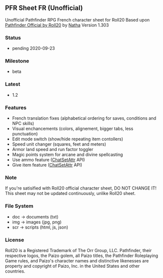   ## PFR Sheet FR (Unofficial)

  Unofficial Pathfinder RPG French character sheet for Roll20
  Based upon [Pathfinder Official by Roll20](https://github.com/Roll20/roll20-character-sheets/tree/master/Pathfinder%20by%20Roll20) by [Natha](https://app.roll20.net/users/75857/natha)
  Version 1.303

  ### Status

  * pending 2020-09-23

  ### Milestone

  * beta

  ### Latest

  * 1.2

  ### Features

  * French translation fixes (alphabetical ordering for saves, conditions and NPC skills)
  * Visual enchancements (colors, alignement, bigger tabs, less punctuation)
  * Edit mode switch (show/hide repeating item contollers)
  * Speed unit changer (squares, feet and meters)
  * Armor land speed and run factor toggler
  * Magic points system for arcane and divine spellcasting
  * Use ammo feature ([ChatSetAttr](https://github.com/Roll20/roll20-api-scripts/blob/master/ChatSetAttr/README.md) API)
  * Give item feature ([ChatSetAttr](https://github.com/Roll20/roll20-api-scripts/blob/master/ChatSetAttr/README.md) API)

  ### Note

  If you're satisified with Roll20 official character sheet, DO NOT CHANGE IT!
  This sheet may not be updated continuously, unlike Roll20 sheet.

  ### File System

  * doc -> documents (txt)
  * img -> images (jpg, png)
  * scr -> scripts (html, js, json)

  ### License

  Roll20 is a Registered Trademark of The Orr Group, LLC.
  Pathfinder, their respective logos, the Paizo golem, all Paizo titles, the Pathfinder Roleplaying Game rules, and Paizo's character names and distinctive likenesses are property and copyright of Paizo, Inc. in the United States and other countries.

